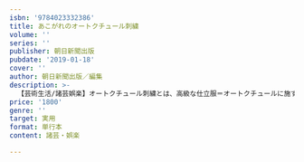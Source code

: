```yaml
---
isbn: '9784023332386'
title: あこがれのオートクチュール刺繍
volume: ''
series: ''
publisher: 朝日新聞出版
pubdate: '2019-01-18'
cover: ''
author: 朝日新聞出版／編集
description: >-
  【芸術生活/諸芸娯楽】オートクチュール刺繍とは、高級な仕立服＝オートクチュールに施す煌びやかな刺繍のこと。フランスのアトリエで長年培われてきた技術やアイデアを、初心者でも楽しめるようかみ砕き、ていねいにプロセス写真で紹介。レンミッコなど超人気作家４人の競演。
price: '1800'
genre: ''
target: 実用
format: 単行本
content: 諸芸・娯楽

---
```

